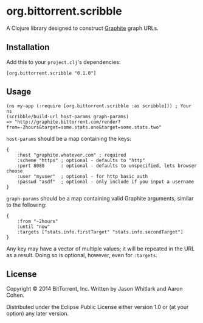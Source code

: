 # org.bittorrent.scribble

A Clojure library designed to construct [Graphite](http://graphite.readthedocs.org/en/latest/index.html) graph URLs.

## Installation

Add this to your `project.clj`'s dependencies:

    [org.bittorrent.scribble "0.1.0"]

## Usage

    (ns my-app (:require [org.bittorrent.scribble :as scribble])) ; Your ns
    (scribble/build-url host-params graph-params)
    => "http://graphite.bittorrent.com/render?from=-2hours&target=some.stats.one&target=some.stats.two"
    
`host-params` should be a map containing the keys: 
    
    {
        :host "graphite.whatever.com" ; required
        :scheme "https" ; optional - defaults to "http"
        :port 8080      : optional - defaults to unspecified, lets browser choose
        :user "myuser"  ; optional - for http basic auth
        :passwd "asdf"  ; optional - only include if you input a username
    }
    
`graph-params` should be a map containing valid Graphite arguments, similar to the following:

    {
        :from "-2hours"
        :until "now"
        :targets ["stats.info.firstTarget" "stats.info.secondTarget"]
    }
    
Any key may have a vector of multiple values; it will be repeated in the URL as a result. Doing so is optional, however, even for `:targets`.

## License

Copyright © 2014 BitTorrent, Inc. Written by Jason Whitlark and Aaron Cohen.

Distributed under the Eclipse Public License either version 1.0 or (at
your option) any later version.
